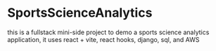 # SportsScienceAnalytics
this is a fullstack mini-side project to demo a sports science analytics application, it uses react + vite, react hooks, django, sql, and AWS

